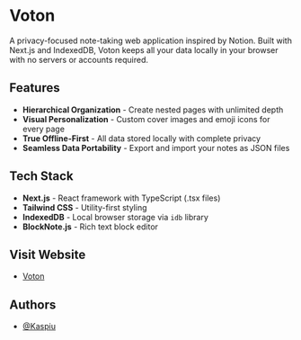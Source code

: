 # Voton

A privacy-focused note-taking web application inspired by Notion. Built with Next.js and IndexedDB, Voton keeps all your data locally in your browser with no servers or accounts required.

## Features

- **Hierarchical Organization** - Create nested pages with unlimited depth
- **Visual Personalization** - Custom cover images and emoji icons for every page
- **True Offline-First** - All data stored locally with complete privacy
- **Seamless Data Portability** - Export and import your notes as JSON files

## Tech Stack

- **Next.js** - React framework with TypeScript (.tsx files)
- **Tailwind CSS** - Utility-first styling
- **IndexedDB** - Local browser storage via `idb` library
- **BlockNote.js** - Rich text block editor

## Visit Website

- [Voton](https://voton.vercel.app/)

## Authors

- [@Kaspiu](https://github.com/Kaspiu)
